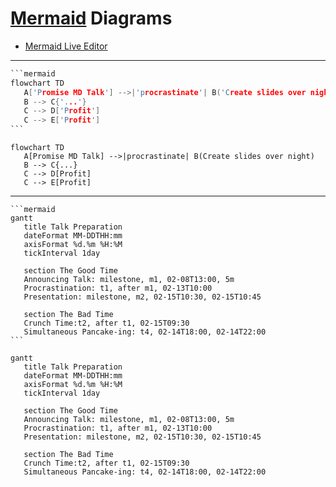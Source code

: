 # [Mermaid](https://mermaid.js.org/) Diagrams

- [Mermaid Live Editor](https://mermaid.live)

---
````c
```mermaid
flowchart TD
   A['Promise MD Talk'] -->|'procrastinate'| B('Create slides over night')
   B --> C{'...'}
   C --> D['Profit']
   C --> E['Profit']
```
````

```mermaid
flowchart TD
   A[Promise MD Talk] -->|procrastinate| B(Create slides over night)
   B --> C{...}
   C --> D[Profit]
   C --> E[Profit]
```
---

````
```mermaid
gantt
   title Talk Preparation
   dateFormat MM-DDTHH:mm
   axisFormat %d.%m %H:%M
   tickInterval 1day
   
   section The Good Time
   Announcing Talk: milestone, m1, 02-08T13:00, 5m
   Procrastination: t1, after m1, 02-13T10:00
   Presentation: milestone, m2, 02-15T10:30, 02-15T10:45
   
   section The Bad Time
   Crunch Time:t2, after t1, 02-15T09:30
   Simultaneous Pancake-ing: t4, 02-14T18:00, 02-14T22:00
```
````

```mermaid
gantt
   title Talk Preparation
   dateFormat MM-DDTHH:mm
   axisFormat %d.%m %H:%M
   tickInterval 1day
   
   section The Good Time
   Announcing Talk: milestone, m1, 02-08T13:00, 5m
   Procrastination: t1, after m1, 02-13T10:00
   Presentation: milestone, m2, 02-15T10:30, 02-15T10:45

   section The Bad Time
   Crunch Time:t2, after t1, 02-15T09:30
   Simultaneous Pancake-ing: t4, 02-14T18:00, 02-14T22:00
```